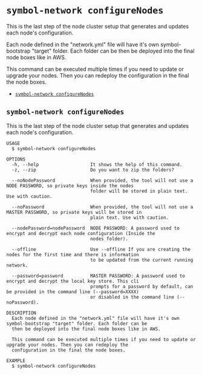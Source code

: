 `symbol-network configureNodes`
===============================

This is the last step of the node cluster setup that generates and updates each node's configuration.

Each node defined in the "network.yml" file will have it's own symbol-bootstrap "target" folder. Each folder can be then be deployed into the final node boxes like in AWS.

This command can be executed multiple times if you need to update or upgrade your nodes. Then you can redeploy the configuration in the final the node boxes.

* [`symbol-network configureNodes`](#symbol-network-configurenodes)

## `symbol-network configureNodes`

This is the last step of the node cluster setup that generates and updates each node's configuration.

```
USAGE
  $ symbol-network configureNodes

OPTIONS
  -h, --help                   It shows the help of this command.
  -z, --zip                    Do you want to zip the folders?

  --noNodePassword             When provided, the tool will not use a NODE PASSWORD, so private keys inside the nodes
                               folder will be stored in plain text. Use with caution.

  --noPassword                 When provided, the tool will not use a MASTER PASSWORD, so private keys will be stored in
                               plain text. Use with caution.

  --nodePassword=nodePassword  NODE PASSWORD: A password used to encrypt and decrypt each node configuration (Inside the
                               nodes folder).

  --offline                    Use --offline If you are creating the nodes for the first time and there is information
                               to be updated from the current running network.

  --password=password          MASTER PASSWORD: A password used to encrypt and decrypt the local key store. This cli
                               prompts for a password by default, can be provided in the command line (--password=XXXX)
                               or disabled in the command line (--noPassword).

DESCRIPTION
  Each node defined in the "network.yml" file will have it's own symbol-bootstrap "target" folder. Each folder can be 
  then be deployed into the final node boxes like in AWS.

  This command can be executed multiple times if you need to update or upgrade your nodes. Then you can redeploy the 
  configuration in the final the node boxes.

EXAMPLE
  $ symbol-network configureNodes
```

